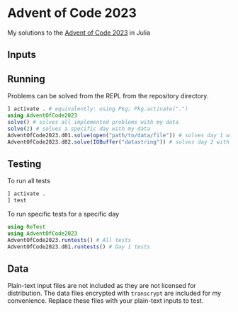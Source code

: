# Advent of Code 2023

My solutions to the [Advent of Code 2023](https://adventofcode.com) in Julia

## Inputs



## Running

Problems can be solved from the REPL from the repository directory.

``` julia
] activate . # equivalently: using Pkg; Pkg.activate(".")
using AdventOfCode2023
solve() # solves all implemented problems with my data
solve(2) # solves a specific day with my data
AdventOfCode2023.d01.solve(open("path/to/data/file")) # solves day 1 with a specified data file
AdventOfCode2023.d02.solve(IOBuffer("datastring")) # solves day 2 with a data string
```

## Testing

To run all tests
``` julia
] activate .
] test
```

To run specific tests for a specific day
``` julia
using ReTest
using AdventOfCode2023
AdventOfCode2023.runtests() # All tests
AdventOfCode2023.d01.runtests() # Day 1 tests
```

## Data

Plain-text input files are not included as they are not licensed for distribution. The data files encrypted with `transcrypt` are included for my convenience. Replace these files with your plain-text inputs to test.
